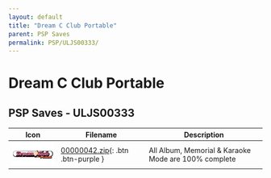 ```yaml
---
layout: default
title: "Dream C Club Portable"
parent: PSP Saves
permalink: PSP/ULJS00333/
---
```

# Dream C Club Portable

## PSP Saves - ULJS00333

| Icon | Filename | Description |
|------|----------|-------------|
| ![Dream C Club Portable](ICON0.PNG) | [00000042.zip](00000042.zip){: .btn .btn-purple } | All Album, Memorial & Karaoke Mode are 100% complete |
